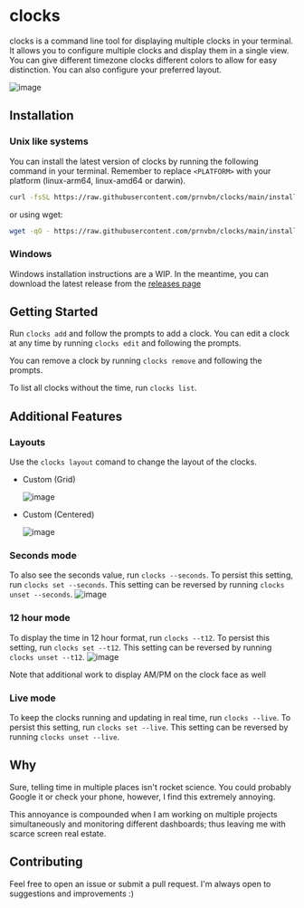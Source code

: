 # clocks

clocks is a command line tool for displaying multiple clocks in your terminal. It allows you to configure multiple clocks and display them in a single view. You can give different timezone clocks different colors to allow for easy distinction. You can also configure your preferred layout.

![image](https://github.com/prnvbn/clocks/assets/55818107/29f6a1b8-e2f0-472f-969c-1148ffe3e72c)


## Installation

### Unix like systems

You can install the latest version of clocks by running the following command in your terminal. Remember to replace `<PLATFORM>` with your platform (linux-arm64, linux-amd64 or darwin).

```bash
curl -fsSL https://raw.githubusercontent.com/prnvbn/clocks/main/installer.sh | PLATFORM=<PLATFORM> bash
```

or using wget:

```bash
wget -qO - https://raw.githubusercontent.com/prnvbn/clocks/main/installer.sh |  PLATFORM=<PLATFORM> bash
```

### Windows

Windows installation instructions are a WIP. In the meantime, you can download the latest release from the [releases page](https://github.com/prnvbn/clocks/releases)

## Getting Started

Run `clocks add` and follow the prompts to add a clock.
You can edit a clock at any time by running `clocks edit` and following the prompts.

You can remove a clock by running `clocks remove` and following the prompts.

To list all clocks without the time, run `clocks list`.

## Additional Features

### Layouts

Use the `clocks layout` comand to change the layout of the clocks.

- Custom (Grid)

  ![image](https://github.com/prnvbn/clocks/assets/55818107/e0130fea-ffd8-4ea6-8edf-c086c9a4f176)

- Custom (Centered)

  ![image](https://github.com/prnvbn/clocks/assets/55818107/ab20d59a-b7a1-4691-b030-b3be31a8fe6a)

### Seconds mode

To also see the seconds value, run `clocks --seconds`. To persist this setting, run `clocks set --seconds`. This setting can be reversed by running `clocks unset --seconds`.
![image](https://github.com/prnvbn/clocks/assets/55818107/94cef848-952a-4526-b4ee-2193e3219100)


### 12 hour mode

To display the time in 12 hour format, run `clocks --t12`. To persist this setting, run `clocks set --t12`. This setting can be reversed by running `clocks unset --t12`.
![image](https://github.com/prnvbn/clocks/assets/55818107/13a160a8-c442-477c-be01-7b58df9e99b2)

Note that additional work to display AM/PM on the clock face as well

### Live mode

To keep the clocks running and updating in real time, run `clocks --live`. To persist this setting, run `clocks set --live`. This setting can be reversed by running `clocks unset --live`.

## Why

Sure, telling time in multiple places isn't rocket science. You could probably Google it or check your phone, however, I find this extremely annoying.

This annoyance is compounded when I am working on multiple projects simultaneously and monitoring different dashboards; thus leaving me with scarce screen real estate.

## Contributing

Feel free to open an issue or submit a pull request. I'm always open to suggestions and improvements :)
